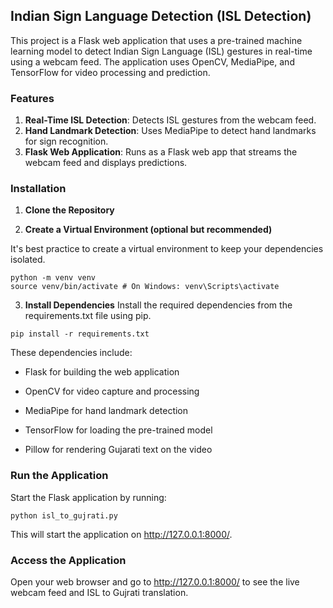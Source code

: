 
## Indian Sign Language Detection (ISL Detection)

This project is a Flask web application that uses a pre-trained machine learning model to detect Indian Sign Language (ISL) gestures in real-time using a webcam feed. The application uses OpenCV, MediaPipe, and TensorFlow for video processing and prediction.

### Features
1. **Real-Time ISL Detection**: Detects ISL gestures from the webcam feed.
2. **Hand Landmark Detection**: Uses MediaPipe to detect hand landmarks for sign recognition.
3. **Flask Web Application**: Runs as a Flask web app that streams the webcam feed and displays predictions.

### Installation

1. **Clone the Repository**

2. **Create a Virtual Environment (optional but recommended)**

It's best practice to create a virtual environment to keep your dependencies isolated.
```
python -m venv venv
source venv/bin/activate # On Windows: venv\Scripts\activate
```
3. **Install Dependencies**
Install the required dependencies from the requirements.txt file using pip.
```
pip install -r requirements.txt
```
These dependencies include:  

* Flask for building the web application

* OpenCV for video capture and processing

* MediaPipe for hand landmark detection

* TensorFlow for loading the pre-trained model

* Pillow for rendering Gujarati text on the video

### Run the Application
Start the Flask application by running:
```
python isl_to_gujrati.py
```
This will start the application on http://127.0.0.1:8000/.

### Access the Application

Open your web browser and go to http://127.0.0.1:8000/ to see the live webcam feed and ISL to Gujrati translation.
